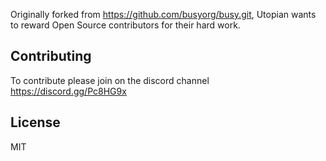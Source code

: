 Originally forked from https://github.com/busyorg/busy.git, Utopian wants to reward Open Source contributors for their hard work.

## Contributing
To contribute please join on the discord channel https://discord.gg/Pc8HG9x

## License
MIT
